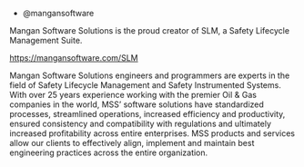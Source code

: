 - @mangansoftware

Mangan Software Solutions is the proud creator of SLM, a Safety Lifecycle Management Suite.

https://mangansoftware.com/SLM

Mangan Software Solutions engineers and programmers are experts in the field of Safety Lifecycle Management and Safety Instrumented Systems. With over 25 years experience working with the premier Oil & Gas companies in the world, MSS’ software solutions have standardized processes, streamlined operations, increased efficiency and productivity, ensured consistency and compatibility with regulations and ultimately increased profitability across entire enterprises. MSS products and services allow our clients to effectively align, implement and maintain best engineering practices across the entire organization.

<!---
mangansoftware/mangansoftware is a ✨ special ✨ repository because its `README.md` (this file) appears on your GitHub profile.
You can click the Preview link to take a look at your changes.
--->
